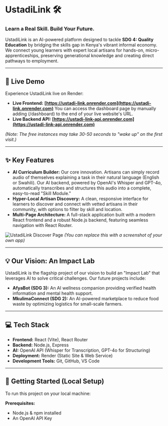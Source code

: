 # UstadiLink 🛠️

### Learn a Real Skill. Build Your Future.

UstadiLink is an AI-powered platform designed to tackle **SDG 4: Quality Education** by bridging the skills gap in Kenya's vibrant informal economy. We connect young learners with expert local artisans for hands-on, micro-apprenticeships, preserving generational knowledge and creating direct pathways to employment.

---

## 🚀 Live Demo

Experience UstadiLink live on Render:

* **Live Frontend:** **[https://ustadi-link.onrender.com](https://ustadi-link.onrender.com)**
    You can access the dashboard page by manually adding (/dashboard) to the end of your live website's URL.
* **Live Backend API:** **[https://ustadi-link-api.onrender.com](https://ustadi-link-api.onrender.com)**

*(Note: The free instances may take 30-50 seconds to "wake up" on the first visit.)*

---

## ✨ Key Features

* **AI Curriculum Builder:** Our core innovation. Artisans can simply record audio of themselves explaining a task in their natural language (English or Swahili). Our AI backend, powered by OpenAI's Whisper and GPT-4o, automatically transcribes and structures this audio into a complete, easy-to-read "Skill Module."
* **Hyper-Local Artisan Discovery:** A clean, responsive interface for learners to discover and connect with vetted artisans in their community, with options to filter by skill and location.
* **Multi-Page Architecture:** A full-stack application built with a modern React frontend and a robust Node.js backend, featuring seamless navigation with React Router.

![UstadiLink Discover Page](https://i.imgur.com/r6t5a6d.jpeg)
*(You can replace this with a screenshot of your own app)*

---

## 💡 Our Vision: An Impact Lab

UstadiLink is the flagship project of our vision to build an "Impact Lab" that leverages AI to solve critical challenges. Our future projects include:

* **AfyaBot (SDG 3):** An AI wellness companion providing verified health information and mental health support.
* **MkulimaConnect (SDG 2):** An AI-powered marketplace to reduce food waste by optimizing logistics for small-scale farmers.

---

## 💻 Tech Stack

* **Frontend:** React (Vite), React Router
* **Backend:** Node.js, Express
* **AI:** OpenAI API (Whisper for Transcription, GPT-4o for Structuring)
* **Deployment:** Render (Static Site & Web Service)
* **Development Tools:** Git, GitHub, VS Code

---

## 🔧 Getting Started (Local Setup)

To run this project on your local machine:

**Prerequisites:**
* Node.js & npm installed
* An OpenAI API Key

